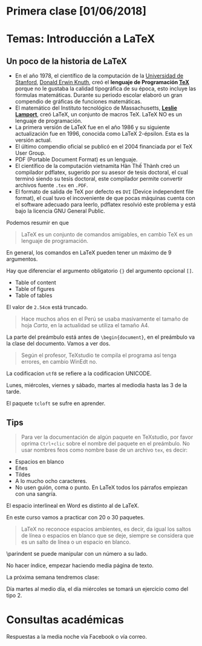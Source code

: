 Primera clase [01/06/2018]
===

Temas: Introducción a LaTeX
===

## Un poco de la historia de LaTeX

* En el año 1978, el científico de la computación de la [Universidad de Stanford](https://www.stanford.edu/), [Donald Erwin Knuth](https://en.wikipedia.org/wiki/Donald_Knuth), creó el **lenguaje de Programación [TeX](https://en.wikipedia.org/wiki/TeX)** porque no le gustaba la calidad tipográfica de su época, esto incluye las fórmulas matemáticas. Durante su periodo escolar elaboró un gran compendio de gráficas de funciones matemáticas.
* El matemático del Instituto tecnológico de Massachusetts, [**Leslie Lamport**](http://www.lamport.org/), creó LaTeX, un conjunto de macros TeX. LaTeX NO es un lenguaje de programación.
* La primera versión de LaTeX fue en el año 1986 y su siguiente actualización fue en 1996, conocida como LaTeX 2-épsilon. Esta es la versión actual.
* El último compendio oficial se publicó en el 2004 financiada por el TeX User Group.
* PDF (Portable Document Format) es un lenguaje.
* El científico de la computación vietnamita Hàn Thế Thành creó un compilador pdflatex, sugerido por su asesor de tesis doctoral, el cual terminó siendo su tesis doctoral, este compilador permite convertir archivos fuente `.tex` en `.PDF`.
* El formato de salida de TeX por defecto es `DVI` (Device independent file format), el cual tuvo el incoveniente de que pocas máquinas cuenta con el software adecuado para leerlo, pdflatex resolvió este problema y está bajo la licencia GNU General Public.

Podemos resumir en que

> LaTeX es un conjunto de comandos amigables, en cambio TeX es un lenguaje de programación.

En general, los comandos en LaTeX pueden tener un máximo de 9 argumentos.

Hay que diferenciar el argumento obligatorio `{}` del argumento opcional `[]`.

- Table of content
- Table of figures
- Table of tables

El valor de `2.54cm` está truncado. 

>Hace muchos años en el Perú se usaba masivamente el tamaño de hoja *Carta*, en la actualidad se utiliza el tamaño A4. 

La parte del preámbulo está antes de `\begin{document}`, en el preámbulo va la clase del documento. Vamos a ver dos.

> Según el profesor, TeXstudio te compila el programa así tenga errores, en cambio WinEdt no.

La codificacion `utf8` se refiere a la codificacion UNICODE.

Lunes, miércoles, viernes y sábado, martes al mediodía hasta las 3 de la tarde.

El paquete `tcloft` se sufre en aprender.

## Tips
> Para ver la documentación de algún paquete en TeXstudio, por favor oprima `Ctrl+clic` sobre el nombre del paquete en el preámbulo.
> No usar nombres feos como nombre base de un archivo `tex`, es decir:
- Espacios en blanco
- Eñes
- Tildes
- A lo mucho ocho caracteres.
- No usen guión, coma o punto.
En LaTeX todos los párrafos empiezan con una sangría.

El espacio interlineal en Word es distinto al de LaTeX.

En este curso vamos a practicar con 20 o 30 paquetes.

> LaTeX no reconoce espacios ambientes, es decir, da igual los saltos de línea o espacios en blanco que se deje, siempre se considera que es un salto de línea o un espacio en blanco.

\parindent se puede manipular con un número a su lado.

No hacer índice, empezar haciendo media página de texto.

La próxima semana tendremos clase:

Día martes al medio día, el día miércoles se tomará un ejercicio como del tipo 2.

Consultas académicas
===
Respuestas a la media noche vía Facebook o vía correo.